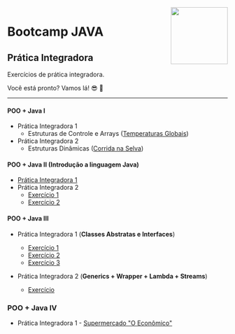 <img src="https://i.ibb.co/M6nBBb0/mascote.png" align="right" width="130">

# Bootcamp JAVA

## Prática Integradora

Exercícios de prática integradora.

Você está pronto? Vamos lá! 😎 🤘

---

#### POO + Java I

- Prática Integradora 1
    - Estruturas de Controle e
      Arrays ([Temperaturas Globais](https://github.com/JoseMateusLeva/java-camp/tree/master/PooJava1/temperatura))
- Prática Integradora 2
    - Estruturas
      Dinâmicas ([Corrida na Selva](https://github.com/JoseMateusLeva/java-camp/tree/master/PooJava1/corrida))

#### POO + Java II (Introdução a linguagem Java)

- [Prática Integradora 1](https://github.com/JoseMateusLeva/java-camp/tree/master/PooJava2/integradora1)
- Prática Integradora 2
    - [Exercício 1](https://github.com/JoseMateusLeva/java-camp/tree/master/PooJava2/integradora2/exercicio1)
    - [Exercício 2](https://github.com/JoseMateusLeva/java-camp/tree/master/PooJava2/integradora2/exercicio2)

#### POO + Java III

- Prática Integradora 1 (**Classes Abstratas e Interfaces**)
    - [Exercício 1](https://github.com/JoseMateusLeva/java-camp/tree/master/PooJava3/integradora1/exercicio1)
    - [Exercício 2](https://github.com/JoseMateusLeva/java-camp/tree/master/PooJava3/integradora1/exercicio2)
    - [Exercício 3](https://github.com/JoseMateusLeva/java-camp/tree/master/PooJava3/integradora1/exercicio3)

- Prática Integradora 2 (**Generics + Wrapper + Lambda + Streams**)
    - [Exercício](https://github.com/JoseMateusLeva/java-camp/tree/master/PooJava3/integradora2)

### POO + Java IV

- Prática Integradora 1 - [Supermercado "O Econômico"]()
